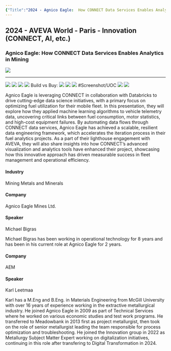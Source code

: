 ```yaml
---
{"Title":"2024 - Agnico Eagle:  How CONNECT Data Services Enables Analytics in Mining","Year":2024,"Industry":"Mining Metals and Minerals","URL":"https://www.aveva.com/en/perspectives/presentations/2024/agnico-eagle---how-connect-data-services-enables-analytics-in-mining/","PDF":"https://cdn.mediavalet.com/eunl/content/0u4LkpYZyEmKUEiivr35lg/e6RPOf04eke4JFpY7PWkbQ/Original/Agnico%20Eagle%3A%20%20How%20CONNECT%20Data%20Services%20Enables%20Analytics%20in%20Mining.pdf","Company":"Agnico Eagle Mines Ltd.","Keywords":["CONNECT","CDS","Databricks","Machine Learning"],"dg-publish":true,"permalink":"/aveva/customer-stories/2024/2024-agnico-eagle-how-connect-data-services-enables-analytics-in-mining/","dgPassFrontmatter":true}
---
```


## 2024 - AVEVA World - Paris - Innovation (CONNECT, AI, etc.)

### Agnico Eagle: How CONNECT Data Services Enables Analytics in Mining
![](https://i.imgur.com/8tTpjI8.png)

---
![](https://i.imgur.com/jO5DTzv.png)
![](https://i.imgur.com/SxrIdib.png)
![](https://i.imgur.com/qqZXC3y.png)
![](https://i.imgur.com/ZavQDad.png)
Build vs Buy:
![](https://i.imgur.com/NkCuiEt.png)
![](https://i.imgur.com/3Navql6.png)
![](https://i.imgur.com/pACVyuS.png)
#Screenshot/UOC
![](https://i.imgur.com/pcaAR61.png)
![](https://i.imgur.com/wNsIRs2.png)

Agnico Eagle is leveraging CONNECT in collaboration with Databricks to drive cutting-edge data science initiatives, with a primary focus on optimizing fuel utilization for their mobile fleet. In this presentation, they will explore how they applied machine learning algorithms to vehicle telemetry data, uncovering critical links between fuel consumption, motor statistics, and high-cost equipment failures. By automating data flows through CONNECT data services, Agnico Eagle has achieved a scalable, resilient data engineering framework, which accelerates the iteration process in their fuel analytics projects. As a part of their lighthouse engagement with AVEVA, they will also share insights into how CONNECT’s advanced visualization and analytics tools have enhanced their project, showcasing how this innovative approach has driven measurable success in fleet management and operational efficiency.

#### Industry

Mining Metals and Minerals

#### Company

Agnico Eagle Mines Ltd.

#### Speaker

Michael Bigras

Michael Bigras has been working in operational technology for 8 years and has been in his current role at Agnico Eagle for 2 years.

#### Company

AEM

#### Speaker

Karl Leetmaa

Karl has a M.Eng and B.Eng. in Materials Engineering from McGill University with over 16 years of experience working in the extractive metallurgical industry. He joined Agnico Eagle in 2009 as part of Technical Services where he worked on various economic studies and test work programs. He transferred to Meadowbank in 2013 first as project metallurgist, then took on the role of senior metallurgist leading the team responsible for process optimization and troubleshooting. He joined the Innovation group in 2022 as Metallurgy Subject Matter Expert working on digitalization initiatives, continuing in this role after transfering to Digital Transformation in 2024.